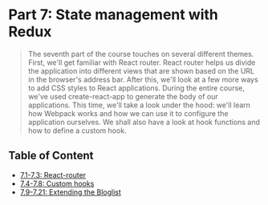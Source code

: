 # Part 7: State management with Redux

> The seventh part of the course touches on several different themes. First, we'll get familiar with React router. React router helps us divide the application into different views that are shown based on the URL in the browser's address bar. After this, we'll look at a few more ways to add CSS styles to React applications. During the entire course, we've used create-react-app to generate the body of our applications. This time, we'll take a look under the hood: we'll learn how Webpack works and how we can use it to configure the application ourselves. We shall also have a look at hook functions and how to define a custom hook.

## Table of Content

- [7.1-7.3: React-router](https://github.com/KXLAA/unicafe-redux)
- [7.4-7.8: Custom hooks](https://github.com/KXLAA/anecdotes-redux)
- [7.9-7.21: Extending the Bloglist](https://github.com/KXLAA/anecdotes-redux)
